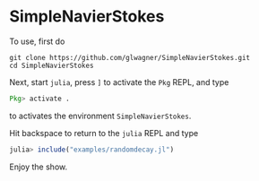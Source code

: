 # SimpleNavierStokes

To use, first do

```
git clone https://github.com/glwagner/SimpleNavierStokes.git
cd SimpleNavierStokes
```

Next, start `julia`, press `]` to activate the `Pkg` REPL, and type

```julia
Pkg> activate .
```

to activates the environment `SimpleNavierStokes`.

Hit backspace to return to the `julia` REPL and type

```julia
julia> include("examples/randomdecay.jl")
```

Enjoy the show.
